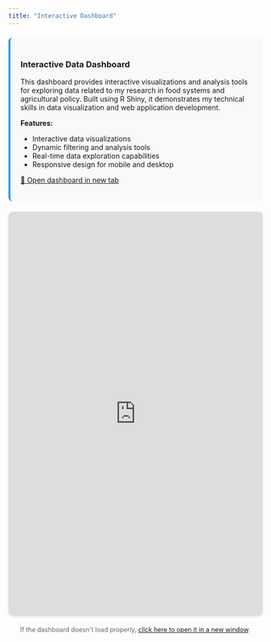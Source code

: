 ```yaml
---
title: "Interactive Dashboard"
---
```


<style>
.dashboard-container {
    max-width: 100%;
    margin: 20px 0;
}

.dashboard-description {
    background: #f8f9fa;
    padding: 20px;
    border-radius: 8px;
    margin-bottom: 20px;
    border-left: 4px solid #3498db;
}

.dashboard-frame {
    width: 100%;
    height: 800px;
    border: 1px solid #dee2e6;
    border-radius: 8px;
    box-shadow: 0 2px 4px rgba(0,0,0,0.1);
}

@media (max-width: 768px) {
    .dashboard-frame {
        height: 600px;
    }
}
</style>

<div class="dashboard-container">

<div class="dashboard-description">
<h3>Interactive Data Dashboard</h3>
<p>This dashboard provides interactive visualizations and analysis tools for exploring data related to my research in food systems and agricultural policy. Built using R Shiny, it demonstrates my technical skills in data visualization and web application development.</p>

<p><strong>Features:</strong></p>
<ul>
<li>Interactive data visualizations</li>
<li>Dynamic filtering and analysis tools</li>
<li>Real-time data exploration capabilities</li>
<li>Responsive design for mobile and desktop</li>
</ul>

<p><a href="https://samsky.shinyapps.io/dashboard_deploy/" target="_blank" rel="noopener">🔗 Open dashboard in new tab</a></p>
</div>

<iframe 
    src="https://samsky.shinyapps.io/dashboard_deploy/" 
    class="dashboard-frame"
    title="Interactive Dashboard">
</iframe>

<div style="margin-top: 20px; text-align: center; color: #666; font-size: 0.9em;">
<p>If the dashboard doesn't load properly, <a href="https://samsky.shinyapps.io/dashboard_deploy/" target="_blank" rel="noopener">click here to open it in a new window</a>.</p>
</div>

</div>

